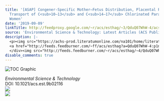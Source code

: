 ```yaml
---
title: '[ASAP] Congener-Specific Mother–Fetus Distribution, Placental Retention, and
  Transport of C<sub>10–13</sub> and C<sub>14–17</sub> Chlorinated Paraffins in Pregnant
  Women'
date: '2019-09-09'
linkTitle: http://feedproxy.google.com/~r/acs/esthag/~3/QduQ07WhW-4/acs.est.9b02116
source: 'Environmental Science & Technology: Latest Articles (ACS Publications)'
description: |-
  <p><img src="https://achs-prod.literatumonline.com/na101/home/literatum/publisher/achs/journals/content/esthag/0/esthag.ahead-of-print/acs.est.9b02116/20190909/images/medium/es9b02116_0001.gif" alt="TOC Graphic"/></p><div><cite>Environmental Science & Technology</cite></div><div>DOI: 10.1021/acs.est.9b02116</div><div class="feedflare">
  <a href="http://feeds.feedburner.com/~ff/acs/esthag?a=QduQ07WhW-4:p1nsGg0hyq4:yIl2AUoC8zA"><img src="http://feeds.feedburner.com/~ff/acs/esthag?d=yIl2AUoC8zA" border="0"></img></a>
  </div><img src="http://feeds.feedburner.com/~r/acs/esthag/~4/QduQ07WhW-4" ...
disable_comments: true
---
```

<p><img src="https://achs-prod.literatumonline.com/na101/home/literatum/publisher/achs/journals/content/esthag/0/esthag.ahead-of-print/acs.est.9b02116/20190909/images/medium/es9b02116_0001.gif" alt="TOC Graphic"/></p><div><cite>Environmental Science & Technology</cite></div><div>DOI: 10.1021/acs.est.9b02116</div><div class="feedflare">
<a href="http://feeds.feedburner.com/~ff/acs/esthag?a=QduQ07WhW-4:p1nsGg0hyq4:yIl2AUoC8zA"><img src="http://feeds.feedburner.com/~ff/acs/esthag?d=yIl2AUoC8zA" border="0"></img></a>
</div><img src="http://feeds.feedburner.com/~r/acs/esthag/~4/QduQ07WhW-4" ...